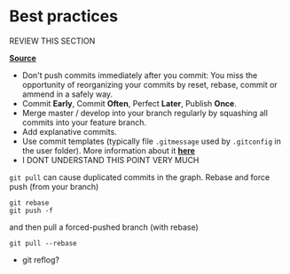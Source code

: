 # Best practices

REVIEW THIS SECTION

[**Source**](https://speakerdeck.com/lemiorhan/10-git-anti-patterns-you-should-be-aware-of?slide=3)

- Don't push commits immediately after you commit: You miss the opportunity of reorganizing your commits by reset, rebase, commit or ammend in a safely way.
- Commit **Early**, Commit **Often**, Perfect **Later**, Publish **Once**.
- Merge master / develop into your branch regularly by squashing all commits into your feature branch.
- Add explanative commits.
- Use commit templates (typically file `.gitmessage` used by `.gitconfig` in the user folder). More information about it [**here**](https://robots.thoughtbot.com/better-commit-messages-with-a-gitmessage-template)
- I DONT UNDERSTAND THIS POINT VERY MUCH

`git pull` can cause duplicated commits in the graph. Rebase and force push (from your branch)
```
git rebase 
git push -f
```
and then pull a forced-pushed branch (with rebase)
```
git pull --rebase
```

- git reflog?
